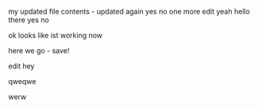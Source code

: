 my updated file contents - updated again
yes no one more edit yeah hello there
yes
no

ok looks like ist working now

here we go - save!

edit hey


qweqwe

werw